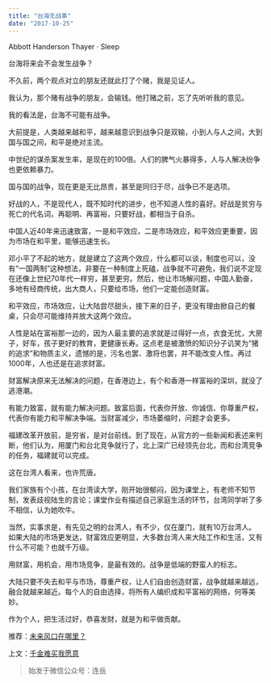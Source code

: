 ```yaml
---
title: "台海无战事"
date: "2017-10-25"
---
```


Abbott Handerson Thayer · Sleep

台海将来会不会发生战争？

不久前，两个观点对立的朋友还就此打了个赌，我是见证人。

我认为，那个赌有战争的朋友，会输钱。他打赌之前，忘了先听听我的意见。

我的看法是，台海不可能有战争。

大前提是，人类越来越和平，越来越意识到战争只是双输，小到人与人之间，大到国与国之间，和平是绝对主流。

中世纪的谋杀案发生率，是现在的100倍。人们的脾气火暴得多，人与人解决纷争也更依赖暴力。

国与国的战争，现在更是无比昂贵，甚至是同归于尽，战争已不是选项。

好战的人，不是现代人，既不知时代的进步，也不知道人性的喜好。好战是贫穷与死亡的代名词，再聪明、再富裕，只要好战，都相当于自杀。

中国人近40年来迅速致富，一是和平效应，二是市场效应，和平效应更重要，因为市场在和平里，能够迅速生长。

邓小平了不起的地方，就是建立了这两个效应，什么都可以谈，制度也可以，没有“一国两制”这种想法，非要在一种制度上死磕，战争就不可避免，我们说不定现在还像上世纪70年代一样穷，甚至更穷。然后，他让市场解问题，中国人勤奋，多地有经商传统，出大商人，只要给市场，他们一定能创造财富。

和平效应，市场效应，让大陆尝尽甜头，接下来的日子，更没有理由掀自己的餐桌，只会尽可能维持并放大这两个效应。

人性是站在富裕那一边的，因为人最主要的追求就是过得好一点，衣食无忧，大房子，好车，孩子更好的教育，更健康长寿。这点老是被激愤的知识分子讥笑为“猪的追求”和物质主义，遗憾的是，污名也罢、激将也罢，并不能改变人性。再过1000年，人也还是在追求财富。

财富解决原来无法解决的问题，在香港边上，有个和香港一样富裕的深圳，就没了逃港潮。  

有能力致富，就有能力解决问题。致富后面，代表你开放、你诚信、你尊重产权，代表你有能力和平解决争端。当财富减少，市场萎缩时，问题才会更多。

福建改革开放前，是穷省，是对台前线。到了现在，从官方的一些新闻和表述来判断，他们认为，用厦门和台北竞争就行了，北上深广已经领先台北，而和台湾竞争的任务，福建就可以完成。

这在台湾人看来，也许荒唐。

我们家族有个小孩，在台湾读大学，刚开始很郁闷，因为课堂上，有老师不知节制，发表歧视陆生的言论；课堂作业有描述自己家庭生活的环节，台湾同学听了多不相信，认为她吹牛。

当然，实事求是，有先见之明的台湾人，有不少，仅在厦门，就有10万台湾人。如果大陆的市场更发达，财富效应更明显，大多数台湾人来大陆工作和生活，又有什么不可能？也就千万级。

用财富，用机会，用市场竞争，是最有效的。战争是低端的野蛮人的标志。

大陆只要不失去和平与市场，尊重产权，让人们自由创造财富，战争就越来越远，融合就越来越近。每个人的自由选择，将所有人编织成和平富裕的网络，何等美妙。

作为个人，把生活过好，恭喜发财，就是为和平做贡献。

推荐：[未来风口在哪里？](http://mp.weixin.qq.com/s?__biz=MjM5NDU0Mjk2MQ==&mid=2651623478&idx=1&sn=7879bb7cdac69604363d21c3a6a906bb&chksm=bd7e14288a099d3e5657e340449fe1c298849ddd35146c215f3c82b1d8881c35b74ba32ef278&scene=21#wechat_redirect)

上文：[千金难买我愿意](http://mp.weixin.qq.com/s?__biz=MjM5NDU0Mjk2MQ==&mid=2651623685&idx=1&sn=0d4bb198f0a2acde4b57ee97d6f1d4a8&chksm=bd7e151b8a099c0d5ab6aae2f7a4f6f6f62eab8d7df395fa0a218d3753f3ca8972bf3e8dbb85&scene=21#wechat_redirect)

> 始发于微信公众号：连岳
